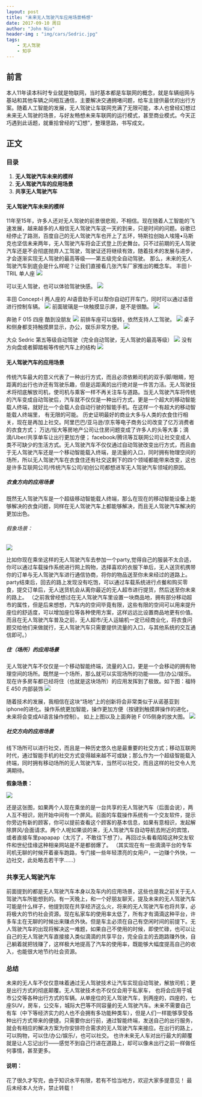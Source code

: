 ```yaml
---
layout: post
title: "未来无人驾驶汽车应用场景畅想"
date: 2017-09-10 周日
author: "John Niu"
header-img : "img/cars/Sedric.jpg"
tags:
    - 无人驾驶
    - 知乎
---
```


## 前言

本人11年读本科时专业就是物联网，当时基本都是车联网的概念，就是车辆组网与基站和其他车辆之间相互通信，主要解决交通拥堵问题，给车主提供最优的出行方案。随着人工智能的发展，无人驾驶让车联网充满了无限可能，本人也曾经幻想过未来无人驾驶的场景，与好友畅想未来车联网的运行模式，甚至商业模式。今天正巧遇到此话题，就重拾曾经的“幻想”，整理思路，书写成文。
## 正文

### 目录
1. **无人驾驶汽车未来的模样**
2. **无人驾驶汽车的应用场景**
3. **共享无人驾驶汽车**

#### 无人驾驶汽车未来的模样

11年至15年，许多人还对无人驾驶的前景很悲观，不相信。现在随着人工智能的飞速发展，越来越多的人相信无人驾驶汽车这一天的到来，只是时间的问题。谷歌已经停止了路测，百度自己的无人驾驶汽车也开上了五环，特斯拉创始人埃隆•马斯克也坚信未来两年，无人驾驶汽车将会正式登上历史舞台。只不过前期的无人驾驶汽车还是不会彻底抛弃人工驾驶，驾驶证还将继续有效，随着技术的发展与进步，才会逐渐实现无人驾驶的最高等级——第五级完全自动驾驶。
那么，未来的无人驾驶汽车到底会是什么样呢？让我们直接看几张汽车厂家推出的概念车。
丰田 I-TRIL
单人座
![](http://johnniu.com/img/cars/01.png)

可以无人驾驶，也可以体验驾驶快感。
![](http://johnniu.com/cars/02.png)

丰田 Concept-I
两人座的 AI语音助手可以帮你自动打开车门，同时可以通过语音进行控制车辆。
![](http://johnniu.com/img/cars/03.gif)
前面玻璃是一块触摸显示屏，是不是很酷。
![](http://johnniu.com/img/cars/04.png)

奔驰 F 015 
四座 酷到没朋友
![](http://johnniu.com/img/cars/05.png)
前排车座可以旋转，依然支持人工驾驶。
![](http://johnniu.com/img/cars/06.png)
桌子和侧身都支持触摸屏显示，办公，娱乐非常方便。
![](http://johnniu.com/img/cars/07.png)

大众 Sedric
第五等级自动驾驶（完全自动驾驶，无人驾驶的最高等级）
![](http://johnniu.com/img/cars/Sedric.jpg)
没有方向盘或者脚踏板等传统汽车上的结构
![](http://johnniu.com/img/cars/Sedric_02.jpg)

#### 无人驾驶汽车的应用场景

传统汽车最大的意义代表了一种出行方式，而且必须依赖司机的双手/脚/眼睛，短距离的出行也许还有驾驶乐趣，但是远距离的出行绝对是一件苦力活。无人驾驶技术将彻底解放司机，使司机与乘客一样不再关注车与道路。当无人驾驶汽车将传统的汽车变成自动驾驶后，汽车就不仅仅是一种出行方式，更是一个超大的移动智能载人终端，就好比一个会载人会自动行驶的智能手机。在这样一个有超大的移动智能载人终端里， 有无限的可能。
历史证明最好的商业大多与人类的衣食住行相关，现在是再加上社交。阿里巴巴/亚马逊/京东等电子商务公司改变了亿万消费者的衣食方式； 万达/恒大等房地产公司让住房问题变成了许多人的头等大事；滴滴/Uber/共享单车让出行更加方便； facebook/腾讯等互联网公司让社交变成人类不可缺少的生活方式。无人驾驶汽车不仅仅通过自动驾驶改变出行方式，而且由于无人驾驶汽车还是一个移动智能载入终端，是流量的入口，同时拥有物理空间的场所，所以无人驾驶汽车在衣食住还有社交这剩下的四个领域都能带来改变，这也是许多互联网公司/传统汽车公司/初创公司都想进军无人驾驶汽车领域的原因。
##### 衣食方向的应用场景
既然无人驾驶汽车是一个超级移动智能载人终端，那么在现在的移动智能设备上能够解决的衣食问题，同样在无人驾驶汽车上都能够解决，而且无人驾驶汽车解决的更加出色。
###### 假象场景：
![](http://johnniu.com/img/cars/08.png)

比如你现在乘坐这样的无人驾驶汽车去参加一个party,觉得自己的服装不太合适，你可以通过车载操作系统进行网上购物，选择喜欢的衣服下单后，无人送货机携带你的订单与无人驾驶汽车进行通信协商，将你的物品送至你未来经过的道路上。party结束后，回去的路上发现没有吃饱，可以通过车载系统进行点餐和购买零食，提交订单后，无人送货机会从离你最近的无人超市进行提货，然后送至你未来的路上。
（之前我曾经想过在无人驾驶汽车里设置一块商品地，拥有部分移动超市的属性，但是后来想想，汽车内的空间毕竟有限，这些有限的空间可以用来提升座位的舒适度，可以增加座位等各种使用方案，这样远远比设置商品地更有价值。而且在无人驾驶汽车普及之前，无人超市/无人运输机一定已经商业化，将衣食问题交给他们来做就行，无人驾驶汽车只需要提供流量的入口，与其他系统的交互通信即可。）
##### 住（场所）的应用场景
无人驾驶汽车不仅仅是一个移动智能终端，流量的入口，更是一个会移动的拥有物理空间的场所。既然是一个场所，那么就可以实现场所的功能——住/办公/娱乐。现在许多房车都已经将住（也就是这块场所）的应用发挥到了极致。如下图：福特 E 450 内部装饰
![](http://johnniu.com/img/cars/09.png)

随着技术的发展，我相信在这块“场地”上的创新将会非常类似于从诺基亚到iphone的进化。操作系统更加智能，操作更加方便（按键到触摸屏操作的进化，未来将会变成AI语言操作控制）。
如上上图以及上面奔驰 F 015侧身的放大图。 
![](http://johnniu.com/img/cars/10.jpg)

##### 社交方向的应用场景
线下场所可以进行社交，而且是一种历史悠久也是最重要的社交方式；移动互联网时代，通过智能手机的社交方式变得越来越不可或缺；那么作为一个超级智能载入终端，同时拥有移动场所的无人驾驶汽车，当然可以社交，而且这样的社交令人充满期待。

**假象场景：**

![](http://johnniu.com/img/cars/08.png)

还是这张图，如果两个人现在乘坐的是一台共享的无人驾驶汽车（后面会说），两人互不相识，刚开始中间有一个屏风。前面的车载操作系统有一个交友软件，提示你旁边有新的顾客，你可以提前查看这个顾客的基本信息，如果有意相识，发起解除屏风/会面请求。两个人呢如果谈的来，无人驾驶汽车自动导航去附近的宾馆，或者直接车里papapap（太污了，不敢往下想了）。再回过头看看陌陌这种交友软件和世纪佳缘这种相亲网站是不是都弱爆了。
（其实现在有一些滴滴平台的专车司机无聊的时候开着豪车跑路，专门接一些年轻漂亮的女用户，一边赚个外快，一边社交，此处略去若干字……）
### 共享无人驾驶汽车

前面提到的都是无人驾驶汽车本身以及车内的应用场景，这些也是我之前关于无人驾驶汽车所能想到的。有一天晚上，和一个好朋友聊天，提及未来的无人驾驶汽车可能是什么样子，他提到现在共享经济这么火，将来的无人驾驶汽车也将共享，必将极大的节约社会资源。现在私家车的使用率太低了，所有才有滴滴这种平台，许多车主在无聊的时候出来赚点外快。但是车主必须在自己有空闲时间的前提下。无人驾驶汽车的出现将解决这一难题，如果自己不使用的时候，即使忙碌，也可以让自己的无人驾驶汽车直接接入类似滴滴的共享平台，完全自主的去跑路赚外快，自己躺着就把钱赚了，这样极大地提高了汽车的使用率，既能够大幅度提高自己的收入，也能很大地节约社会资源。
### 总结

未来的无人车不仅仅意味着通过无人驾驶技术让汽车实现自动驾驶，解放司机；更是出行方式的彻底颠覆。无人驾驶技术也不仅仅会用于私家车， 也将会应用于城市公交等各种出行方式的车辆。从单座位的无人驾驶汽车，到两座的，四座的，七座SUV，房车，公交车，城际大巴等不同容量的无人驾驶汽车。未来不需要自己有车（中下等经济实力的人也不会拥有多功能种类车），但是人们一样能够享受各种出行方式带来的便捷。只需要你出行前，通过智能终端，发送自己的出行服务，就会有相应的解决方案为你安排符合需求的无人驾驶汽车来接应。在出行的路上，可以购物，可以住/办公/娱乐/，也可以社交。
也许未来无人车对出行最大的颠覆就是让人忘记出行——感觉不到自己行进在道路上，却可以像未出行之前一样做任何事情，甚至更多。
#### 说明：
花了很久才写完，由于知识水平有限，若有不恰当地方，欢迎大家多提意见！
最后未经本人允许，禁止转载！